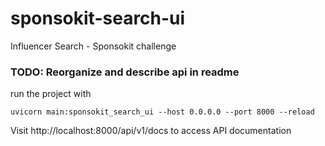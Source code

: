# sponsokit-search-ui
Influencer Search - Sponsokit challenge

### TODO: Reorganize and describe api in readme

run the project with 

    uvicorn main:sponsokit_search_ui --host 0.0.0.0 --port 8000 --reload

Visit http://localhost:8000/api/v1/docs to access API documentation